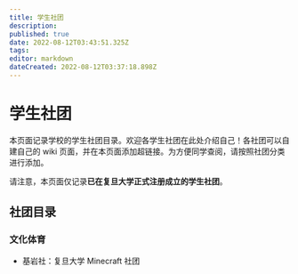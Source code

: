 ```yaml
---
title: 学生社团
description: 
published: true
date: 2022-08-12T03:43:51.325Z
tags: 
editor: markdown
dateCreated: 2022-08-12T03:37:18.898Z
---
```


# 学生社团

本页面记录学校的学生社团目录。欢迎各学生社团在此处介绍自己！各社团可以自建自己的 wiki 页面，并在本页面添加超链接。为方便同学查阅，请按照社团分类进行添加。

请注意，本页面仅记录**已在复旦大学正式注册成立的学生社团**。

## 社团目录

### 文化体育

- 基岩社：复旦大学 Minecraft 社团
